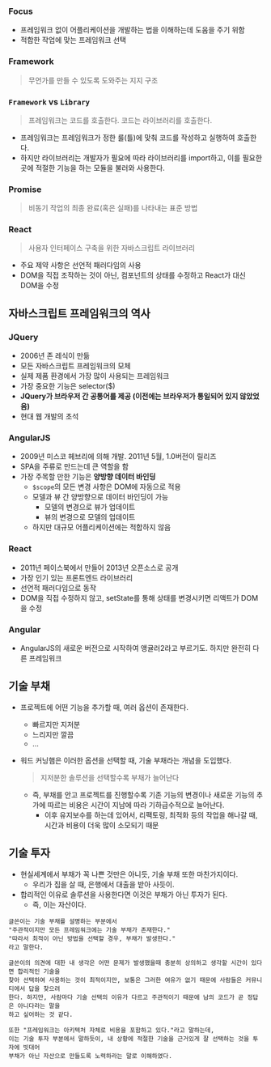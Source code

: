 ### Focus

- 프레임워크 없이 어플리케이션을 개발하는 법을 이해하는데 도움을 주기 위함
- 적합한 작업에 맞는 프레임워크 선택

### Framework

> 무언가를 만들 수 있도록 도와주는 지지 구조

### `Framework` vs `Library`

> 프레임워크는 코드를 호출한다. 코드는 라이브러리를 호출한다.

- 프레임워크는 프레임워크가 정한 룰(틀)에 맞춰 코드를 작성하고 실행하여 호출한다.
- 하지만 라이브러리는 개발자가 필요에 따라 라이브러리를 import하고, 이를 필요한 곳에 적절한 기능을 하는 모듈을 불러와 사용한다.

### Promise

> 비동기 작업의 최종 완료(혹은 실패)를 나타내는 표준 방법

### React

> 사용자 인터페이스 구축을 위한 자바스크립트 라이브러리

- 주요 제약 사항은 선언적 패러다임의 사용
- DOM을 직접 조작하는 것이 아닌, 컴포넌트의 상태를 수정하고 React가 대신 DOM을 수정

## 자바스크립트 프레임워크의 역사

### JQuery

- 2006년 존 레식이 만듦
- 모든 자바스크립트 프레임워크의 모체
- 실제 제품 환경에서 가장 많이 사용되는 프레임워크
- 가장 중요한 기능은 selector($)
- **JQuery가 브라우저 간 공통어를 제공 (이전에는 브라우저가 통일되어 있지 않았었음)**
- 현대 웹 개발의 초석

### AngularJS

- 2009년 미스코 헤브리에 의해 개발. 2011년 5월, 1.0버전이 릴리즈
- SPA을 주류로 만드는데 큰 역할을 함
- 가장 주목할 만한 기능은 **양방향 데이터 바인딩**
  - `$scope`의 모든 변경 사항은 DOM에 자동으로 적용
  - 모델과 뷰 간 양방향으로 데이터 바인딩이 가능
    - 모델의 변경으로 뷰가 업데이트
    - 뷰의 변경으로 모델의 업데이트
  - 하지만 대규모 어플리케이션에는 적합하지 않음

### React

- 2011년 페이스북에서 만들어 2013년 오픈소스로 공개
- 가장 인기 있는 프론트엔드 라이브러리
- 선언적 패러다임으로 동작
- DOM을 직접 수정하지 않고, setState를 통해 상태를 변경시키면 리액트가 DOM을 수정

### Angular

- AngularJS의 새로운 버전으로 시작하여 앵귤러2라고 부르기도. 하지만 완전히 다른 프레임워크

## 기술 부채

- 프로젝트에 어떤 기능을 추가할 때, 여러 옵션이 존재한다.
  - 빠르지만 지저분
  - 느리지만 깔끔
  - …
- 워드 커닝햄은 이러한 옵션을 선택할 때, 기술 부채라는 개념을 도입했다.

  > 지저분한 솔루션을 선택할수록 부채가 늘어난다

  - 즉, 부채를 안고 프로젝트를 진행할수록 기존 기능의 변경이나 새로운 기능의 추가에 따르는 비용은 시간이 지남에 따라 기하급수적으로 늘어난다.
    - 이후 유지보수를 하는데 있어서, 리팩토링, 최적화 등의 작업을 해나갈 때, 시간과 비용이 더욱 많이 소모되기 때문

## 기술 투자

- 현실세계에서 부채가 꼭 나쁜 것만은 아니듯, 기술 부채 또한 마찬가지이다.
  - 우리가 집을 살 때, 은행에서 대출을 받아 사듯이.
- 합리적인 이유로 솔루션을 사용한다면 이것은 부채가 아닌 투자가 된다.
  - 즉, 이는 자산이다.

```tsx
글쓴이는 기술 부채를 설명하는 부분에서
"주관적이지만 모든 프레임워크에는 기술 부채가 존재한다."
"따라서 최적이 아닌 방법을 선택할 경우, 부채가 발생한다."
라고 말한다.

글쓴이의 의견에 대한 내 생각은 어떤 문제가 발생했을때 충분히 상의하고 생각할 시간이 있다면 합리적인 기술을
찾아 선택하여 사용하는 것이 최적이지만, 보통은 그러한 여유가 없기 때문에 사람들은 커뮤니티에서 답을 찾으려
한다. 하지만, 사람마다 기술 선택의 이유가 다르고 주관적이기 때문에 남의 코드가 곧 정답은 아니다라는 말을
하고 싶어하는 것 같다.

또한 "프레임워크는 아키텍처 자체로 비용을 포함하고 있다."라고 말하는데,
이는 기술 투자 부분에서 말하듯이, 내 상황에 적절한 기술을 근거있게 잘 선택하는 것을 투자에 빗대어
부채가 아닌 자산으로 만들도록 노력하라는 말로 이해하였다.
```
